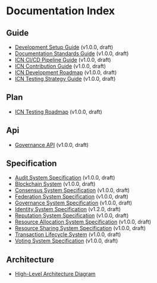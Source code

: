 # Documentation Index


## Guide

- [Development Setup Guide](development/setup/development-setup-guide.md) (v1.0.0, draft)
- [Documentation Standards Guide](development/guides/documentation-standards.md) (v1.0.0, draft)
- [ICN CI/CD Pipeline Guide](development/plans/ci_cd-pipeline.md) (v1.0.0, draft)
- [ICN Contribution Guide](development/guides/contributing.md) (v1.0.0, draft)
- [ICN Development Roadmap](development/plans/development-roadmap.md) (v1.0.0, draft)
- [ICN Testing Strategy Guide](development/guides/test-strategy.md) (v1.0.0, draft)

## Plan

- [ICN Testing Roadmap](development/plans/testing-roadmap.md) (v1.0.0, draft)

## Api

- [Governance API](specifications/api/governance-api.md) (v1.0.0, draft)

## Specification

- [Audit System Specification](specifications/core/audit-system.md) (v1.0.0, draft)
- [Blockchain System](specifications/core/blockchain-system.md) (v1.0.0, draft)
- [Consensus System Specification](specifications/core/consensus-system.md) (v1.0.0, draft)
- [Federation System Specification](specifications/core/federation-system.md) (v1.0.0, draft)
- [Governance System Specification](specifications/core/governance-system.md) (v1.0.0, draft)
- [Identity System Specification](specifications/core/identity-system.md) (v1.2.0, draft)
- [Reputation System Specification](specifications/core/reputation-system.md) (v1.0.0, draft)
- [Resource Allocation System Specification](specifications/core/resource-allocation-system.md) (v1.0.0, draft)
- [Resource Sharing System Specification](specifications/core/resource-sharing-system.md) (v1.0.0, draft)
- [Transaction Lifecycle System](specifications/core/transaction-system.md) (v1.0.0, draft)
- [Voting System Specification](specifications/core/voting-system.md) (v1.0.0, draft)

## Architecture

- [High-Level Architecture Diagram](architecture/diagrams/mermaid/component-diagram.mermaid)
